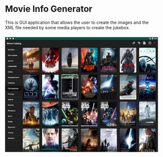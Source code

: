 # Movie Info Generator

This is GUI application that allows the user to create the images and the XML file needed by some media players to create the jukebox.
### ![App Screenshot](<https://raw.githubusercontent.com/andreaiacono/MovieCatalog/master/screenshot.png>)

